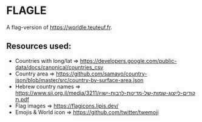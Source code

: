 # FLAG**L**E
A flag-version of https://worldle.teuteuf.fr.

## Resources used:

- Countries with long/lat => https://developers.google.com/public-data/docs/canonical/countries_csv
- Country area => https://github.com/samayo/country-json/blob/master/src/country-by-surface-area.json
- Hebrew country names => https://www.sii.org.il/media/3211/קודים-לייצוג-שמות-של-מדינות-לרבות-ישויות.pdf
- Flag images => https://flagicons.lipis.dev/
- Emojis & World icon => https://github.com/twitter/twemoji
